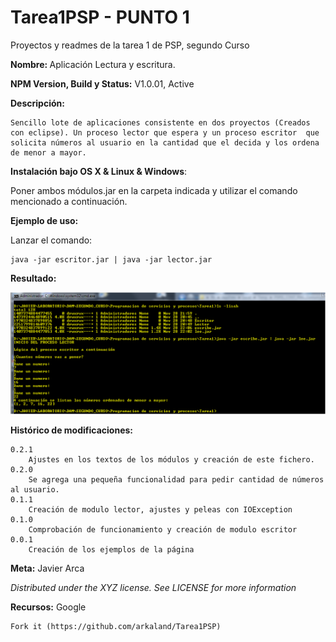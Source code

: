 # Tarea1PSP - PUNTO 1
Proyectos y readmes de la tarea 1 de PSP, segundo Curso

<b>Nombre: </b> Aplicación Lectura y escritura.

<b>NPM Version, Build y Status:</b> V1.0.01, Active

<b>Descripción:</b>

    Sencillo lote de aplicaciones consistente en dos proyectos (Creados con eclipse). Un proceso lector que espera y un proceso escritor  que solicita números al usuario en la cantidad que el decida y los ordena de menor a mayor.

<b>Instalación bajo OS X & Linux & Windows</b>:

Poner ambos módulos.jar en la carpeta indicada y utilizar el comando mencionado a continuación.

<b>Ejemplo de uso:</b>
 
Lanzar el comando:

    java -jar escritor.jar | java -jar lector.jar

<b>Resultado:</b>

[![Captura Punto 1](https://github.com/arkaland/Tarea1PSP/blob/master/Imagenes/CapturaP1.PNG)](#features)

<b>Histórico de modificaciones:</b>

    0.2.1
        Ajustes en los textos de los módulos y creación de este fichero.
    0.2.0
        Se agrega una pequeña funcionalidad para pedir cantidad de números al usuario.
    0.1.1
        Creación de modulo lector, ajustes y peleas con IOException
    0.1.0
        Comprobación de funcionamiento y creación de modulo escritor
    0.0.1
        Creación de los ejemplos de la página

<b>Meta:</b> Javier Arca

<i>Distributed under the XYZ license. See LICENSE for more information</i>

<b>Recursos:</b>
Google

    Fork it (https://github.com/arkaland/Tarea1PSP)

